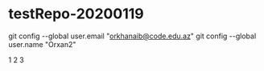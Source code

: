 # testRepo-20200119

git config --global user.email "orkhanaib@code.edu.az"
  git config --global user.name "Orxan2"

1
2
3

